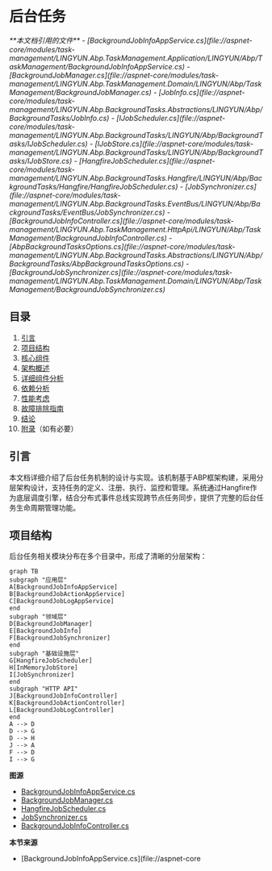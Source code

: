 
# 后台任务

<cite>
**本文档引用的文件**  
- [BackgroundJobInfoAppService.cs](file://aspnet-core/modules/task-management/LINGYUN.Abp.TaskManagement.Application/LINGYUN/Abp/TaskManagement/BackgroundJobInfoAppService.cs)
- [BackgroundJobManager.cs](file://aspnet-core/modules/task-management/LINGYUN.Abp.TaskManagement.Domain/LINGYUN/Abp/TaskManagement/BackgroundJobManager.cs)
- [JobInfo.cs](file://aspnet-core/modules/task-management/LINGYUN.Abp.BackgroundTasks.Abstractions/LINGYUN/Abp/BackgroundTasks/JobInfo.cs)
- [IJobScheduler.cs](file://aspnet-core/modules/task-management/LINGYUN.Abp.BackgroundTasks/LINGYUN/Abp/BackgroundTasks/IJobScheduler.cs)
- [IJobStore.cs](file://aspnet-core/modules/task-management/LINGYUN.Abp.BackgroundTasks/LINGYUN/Abp/BackgroundTasks/IJobStore.cs)
- [HangfireJobScheduler.cs](file://aspnet-core/modules/task-management/LINGYUN.Abp.BackgroundTasks.Hangfire/LINGYUN/Abp/BackgroundTasks/Hangfire/HangfireJobScheduler.cs)
- [JobSynchronizer.cs](file://aspnet-core/modules/task-management/LINGYUN.Abp.BackgroundTasks.EventBus/LINGYUN/Abp/BackgroundTasks/EventBus/JobSynchronizer.cs)
- [BackgroundJobInfoController.cs](file://aspnet-core/modules/task-management/LINGYUN.Abp.TaskManagement.HttpApi/LINGYUN/Abp/TaskManagement/BackgroundJobInfoController.cs)
- [AbpBackgroundTasksOptions.cs](file://aspnet-core/modules/task-management/LINGYUN.Abp.BackgroundTasks.Abstractions/LINGYUN/Abp/BackgroundTasks/AbpBackgroundTasksOptions.cs)
- [BackgroundJobSynchronizer.cs](file://aspnet-core/modules/task-management/LINGYUN.Abp.TaskManagement.Domain/LINGYUN/Abp/TaskManagement/BackgroundJobSynchronizer.cs)
</cite>

## 目录
1. [引言](#引言)
2. [项目结构](#项目结构)
3. [核心组件](#核心组件)
4. [架构概述](#架构概述)
5. [详细组件分析](#详细组件分析)
6. [依赖分析](#依赖分析)
7. [性能考虑](#性能考虑)
8. [故障排除指南](#故障排除指南)
9. [结论](#结论)
10. [附录](#附录)（如有必要）

## 引言
本文档详细介绍了后台任务机制的设计与实现。该机制基于ABP框架构建，采用分层架构设计，支持任务的定义、注册、执行、监控和管理。系统通过Hangfire作为底层调度引擎，结合分布式事件总线实现跨节点任务同步，提供了完整的后台任务生命周期管理功能。

## 项目结构
后台任务相关模块分布在多个目录中，形成了清晰的分层架构：

```mermaid
graph TB
subgraph "应用层"
A[BackgroundJobInfoAppService]
B[BackgroundJobActionAppService]
C[BackgroundJobLogAppService]
end
subgraph "领域层"
D[BackgroundJobManager]
E[BackgroundJobInfo]
F[BackgroundJobSynchronizer]
end
subgraph "基础设施层"
G[HangfireJobScheduler]
H[InMemoryJobStore]
I[JobSynchronizer]
end
subgraph "HTTP API"
J[BackgroundJobInfoController]
K[BackgroundJobActionController]
L[BackgroundJobLogController]
end
A --> D
D --> G
D --> H
J --> A
F --> D
I --> G
```

**图源**  
- [BackgroundJobInfoAppService.cs](file://aspnet-core/modules/task-management/LINGYUN.Abp.TaskManagement.Application/LINGYUN/Abp/TaskManagement/BackgroundJobInfoAppService.cs)
- [BackgroundJobManager.cs](file://aspnet-core/modules/task-management/LINGYUN.Abp.TaskManagement.Domain/LINGYUN/Abp/TaskManagement/BackgroundJobManager.cs)
- [HangfireJobScheduler.cs](file://aspnet-core/modules/task-management/LINGYUN.Abp.BackgroundTasks.Hangfire/LINGYUN/Abp/BackgroundTasks/Hangfire/HangfireJobScheduler.cs)
- [JobSynchronizer.cs](file://aspnet-core/modules/task-management/LINGYUN.Abp.BackgroundTasks.EventBus/LINGYUN/Abp/BackgroundTasks/EventBus/JobSynchronizer.cs)
- [BackgroundJobInfoController.cs](file://aspnet-core/modules/task-management/LINGYUN.Abp.TaskManagement.HttpApi/LINGYUN/Abp/TaskManagement/BackgroundJobInfoController.cs)

**本节来源**  
- [BackgroundJobInfoAppService.cs](file://aspnet-core